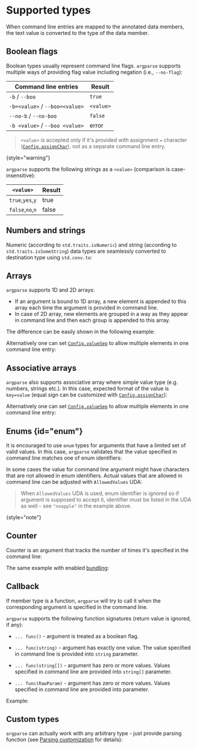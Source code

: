 # Supported types

When command line entries are mapped to the annotated data members, the text value is converted to the type of the
data member.

## Boolean flags

Boolean types usually represent command line flags. `argparse` supports multiple ways of providing flag value including
negation (i.e., `--no-flag`):

| Command line entries           | Result    |
|--------------------------------|-----------|
| `-b` / `--boo`                 | `true`    |
| `-b=<value>` / `--boo=<value>` | `<value>` |
| `--no-b` / `--no-boo`          | `false`   |
| `-b <value>` / `--boo <value>` | error     |

> `<value>` is accepted only if it's provided with assignment `=` character ([`Config.assignChar`](Config.md#assignChar)),
> not as a separate command line entry.
>
{style="warning"}

`argparse` supports the following strings as a `<value>` (comparison is case-insensitive):

| `<value>`        | Result |
|------------------|--------|
| `true`,`yes`,`y` | true   |
| `false`,`no`,`n` | false  |

## Numbers and strings

Numeric (according to `std.traits.isNumeric`) and string (according to `std.traits.isSomeString`) data types are
seamlessly converted to destination type using `std.conv.to`:

<code-block src="code_snippets/types_number_string.d" lang="c++"/>

## Arrays

`argparse` supports 1D and 2D arrays:
- If an argument is bound to 1D array, a new element is appended to this array each time the argument is provided in
command line.
- In case of 2D array, new elements are grouped in a way as they appear in
command line and then each group is appended to this array.

The difference can be easily shown in the following example:

<code-block src="code_snippets/types_array.d" lang="c++"/>

Alternatively one can set [`Config.valueSep`](Config.md#valueSep) to allow multiple elements in one command line entry:

<code-block src="code_snippets/types_array_comma.d" lang="c++"/>

## Associative arrays

`argparse` also supports associative array where simple value type (e.g. numbers, strings etc.). In this case, expected
format of the value is `key=value` (equal sign can be customized with [`Config.assignChar`](Config.md#assignChar)):

<code-block src="code_snippets/types_assoc_array.d" lang="c++"/>

Alternatively one can set [`Config.valueSep`](Config.md#valueSep) to allow multiple elements in one command line entry:

<code-block src="code_snippets/types_assoc_array_comma.d" lang="c++"/>

## Enums {id="enum"}

It is encouraged to use `enum` types for arguments that have a limited set of valid values. In this case, `argparse`
validates that the value specified in command line matches one of enum identifiers:

<code-block src="code_snippets/types_enum.d" lang="c++"/>

In some cases the value for command line argument might have characters that are not allowed in enum identifiers.
Actual values that are allowed in command line can be adjusted with `AllowedValues` UDA:

<code-block src="code_snippets/types_enum_custom_values.d" lang="c++"/>

> When `AllowedValues` UDA is used, enum identifier is ignored so if argument is supposed to accept it, identifier
> must be listed in the UDA as well - see `"noapple"` in the example above.
>
{style="note"}

## Counter

Counter is an argument that tracks the number of times it's specified in the command line:

<code-block src="code_snippets/types_counter.d" lang="c++"/>

The same example with enabled [bundling](Arguments-bundling.md):

<code-block src="code_snippets/types_counter_bundling.d" lang="c++"/>

## Callback

If member type is a function, `argparse` will try to call it when the corresponding argument is specified in the
command line.

`argparse` supports the following function signatures (return value is ignored, if any):

- `... func()` - argument is treated as a boolean flag.

- `... func(string)` - argument has exactly one value. The value specified in command line is provided into `string` parameter.

- `... func(string[])` - argument has zero or more values. Values specified in command line are provided into `string[]` parameter.

- `... func(RawParam)` - argument has zero or more values. Values specified in command line are provided into parameter.

Example:

<code-block src="code_snippets/types_function.d" lang="c++"/>

## Custom types

`argparse` can actually work with any arbitrary type - just provide parsing function (see [Parsing customization](Parsing-customization.md#Parse)
for details):

<code-block src="code_snippets/types_custom.d" lang="c++"/>
